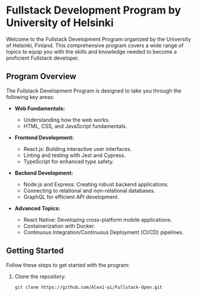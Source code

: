 # Fullstack Development Program by University of Helsinki

Welcome to the Fullstack Development Program organized by the University of Helsinki, Finland. This comprehensive program covers a wide range of topics to equip you with the skills and knowledge needed to become a proficient Fullstack developer.

## Program Overview

The Fullstack Development Program is designed to take you through the following key areas:

- **Web Fundamentals:**
  - Understanding how the web works.
  - HTML, CSS, and JavaScript fundamentals.

- **Frontend Development:**
  - React.js: Building interactive user interfaces.
  - Linting and testing with Jest and Cypress.
  - TypeScript for enhanced type safety.

- **Backend Development:**
  - Node.js and Express: Creating robust backend applications.
  - Connecting to relational and non-relational databases.
  - GraphQL for efficient API development.

- **Advanced Topics:**
  - React Native: Developing cross-platform mobile applications.
  - Containerization with Docker.
  - Continuous Integration/Continuous Deployment (CI/CD) pipelines.

## Getting Started

Follow these steps to get started with the program:

1. Clone the repository:
   ```bash
   git clone https://github.com/Alex1-ai/Fullstack-Open.git
